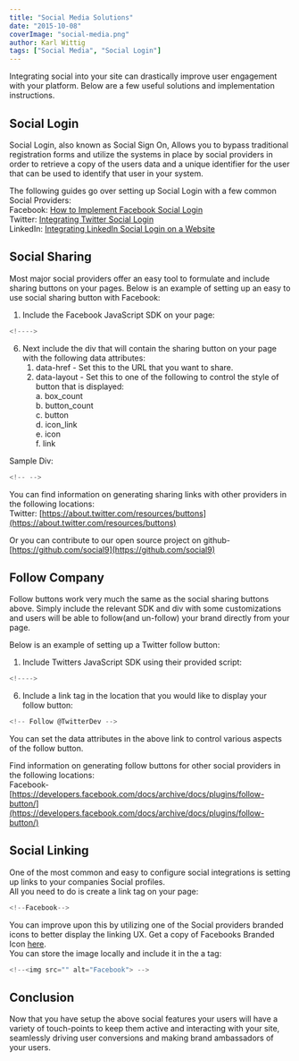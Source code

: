 ```yaml
---
title: "Social Media Solutions"
date: "2015-10-08"
coverImage: "social-media.png"
author: Karl Wittig
tags: ["Social Media", "Social Login"]
---
```


Integrating social into your site can drastically improve user engagement with your platform. Below are a few useful solutions and implementation instructions.

## Social Login

Social Login, also known as Social Sign On, Allows you to bypass traditional registration forms and utilize the systems in place by social providers in order to retrieve a copy of the users data and a unique identifier for the user that can be used to identify that user in your system.

The following guides go over setting up Social Login with a few common Social Providers:  
Facebook: [How to Implement Facebook Social Login](/blog/implement-facebook-social-login/)  
Twitter: [Integrating Twitter Social Login](/blog/integrating-twitter-social-login/)  
LinkedIn: [Integrating LinkedIn Social Login on a Website](/blog/integrate-linkedin-social-login-website/)

## Social Sharing

Most major social providers offer an easy tool to formulate and include sharing buttons on your pages. Below is an example of setting up an easy to use social sharing button with Facebook:

1. Include the Facebook JavaScript SDK on your page:

```js
<!---->
```

  
6. Next include the div that will contain the sharing button on your page with the following data attributes:
    1. data-href - Set this to the URL that you want to share.
    2. data-layout - Set this to one of the following to control the style of button that is displayed:  
        a. box\_count  
        b. button\_count  
        c. button  
        d. icon\_link  
        e. icon  
        f. link

Sample Div:

```js
<!-- -->
```

  
You can find information on generating sharing links with other providers in the following locations:  
Twitter: [https://about.twitter.com/resources/buttons](https://about.twitter.com/resources/buttons)  


Or you can contribute to our open source project on github-[https://github.com/social9](https://github.com/social9)

## Follow Company

Follow buttons work very much the same as the social sharing buttons above. Simply include the relevant SDK and div with some customizations and users will be able to follow(and un-follow) your brand directly from your page.

Below is an example of setting up a Twitter follow button:

1. Include Twitters JavaScript SDK using their provided script:

```js
<!---->
```

  
6. Include a link tag in the location that you would like to display your follow button:

```js
<!-- Follow @TwitterDev -->
```

  
You can set the data attributes in the above link to control various aspects of the follow button.

Find information on generating follow buttons for other social providers in the following locations:  
Facebook- [https://developers.facebook.com/docs/archive/docs/plugins/follow-button/](https://developers.facebook.com/docs/archive/docs/plugins/follow-button/)  


## Social Linking

One of the most common and easy to configure social integrations is setting up links to your companies Social profiles.  
All you need to do is create a link tag on your page:

```js
<!--Facebook-->
```

  
You can improve upon this by utilizing one of the Social providers branded icons to better display the linking UX. Get a copy of Facebooks Branded Icon [here](https://www.facebookbrand.com/).  
You can store the image locally and include it in the a tag:

```js
<!--<img src="" alt="Facebook"> -->
```

## Conclusion

Now that you have setup the above social features your users will have a variety of touch-points to keep them active and interacting with your site, seamlessly driving user conversions and making brand ambassadors of your users.
